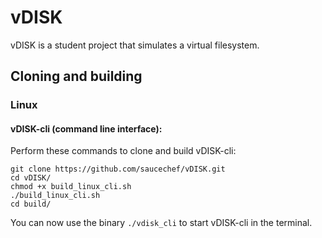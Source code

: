 # vDISK
vDISK is a student project that simulates a virtual filesystem.

## Cloning and building
### Linux 
#### vDISK-cli (**c**ommand **l**ine **i**nterface):
Perform these commands to clone and build vDISK-cli:
```
git clone https://github.com/saucechef/vDISK.git
cd vDISK/
chmod +x build_linux_cli.sh
./build_linux_cli.sh
cd build/
```
You can now use the binary `./vdisk_cli` to start vDISK-cli in the terminal.
